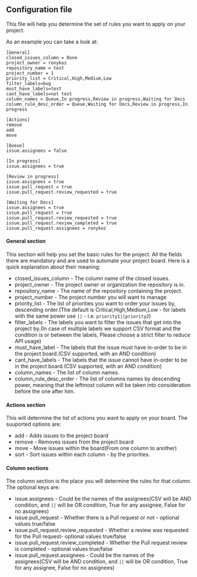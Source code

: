 ## Configuration file

This file will help you determine the set of rules you want to apply on your project.

As an example you can take a look at:
```buildoutcfg
[General]
closed_issues_column = Done
project_owner = ronykoz
repository_name = test
project_number = 1
priority_list = Critical,High,Medium,Low
filter_labels=bug
must_have_labels=test
cant_have_labels=not test
column_names = Queue,In progress,Review in progress,Waiting for Docs
column_rule_desc_order = Queue,Waiting for Docs,Review in progress,In progress

[Actions]
remove
add
move

[Queue]
issue.assignees = false

[In progress]
issue.assignees = true

[Review in progress]
issue.assignees = true
issue.pull_request = true
issue.pull_request.review_requested = true

[Waiting for Docs]
issue.assignees = true
issue.pull_request = true
issue.pull_request.review_requested = true
issue.pull_request.review_completed = true
issue.pull_request.assignees = ronykoz

```

#### General section
This section will help you set the basic rules for the project. All the fields there are mandatory and are used to automate your project board.
Here is a quick explanation about their meaning:
- closed_issues_column - The column name of the closed issues.
- project_owner - The project owner or organization the repository is in.
- repository_name - The name of the repository containing the project.
- project_number - The project number you will want to manage
- priority_list - The list of priorities you want to order your issues by, descending order.(The default is Critical,High,Medium,Low - for labels with the same power use `||` - i.e. `priority1||priority2`)
- filter_labels - The labels you want to filter the issues that get into the project by.(In case of multiple labels we support CSV format and the condition is or between the labels, Please choose a strict filter to reduce API usage)
- must_have_label - The labels that the issue must have in-order to be in the project board.(CSV supported, with an AND condition)
- cant_have_labels - The labels that the issue cannot have in-order to be in the project board.(CSV supported, with an AND condition)
- column_names - The list of column names.
- column_rule_desc_order - The list of columns names by descending power, meaning that the leftmost column will be taken into consideration before the one after him.


#### Actions section
This will determine the list of actions you want to apply on your board.
The suuported options are:
- add - Adds issues to the project board
- remove - Removes issues from the project board
- move - Move issues within the board(From one column to another)
- sort - Sort issues within each column - by the priorities.

#### Column sections
The column section is the place you will determine the rules for that column. The optional keys are:
- issue.assignees - Could be the names of the assignees(CSV will be AND condition, and `||` will be OR condition, True for any assignee, False for no assignees)
- issue.pull_request - Whether there is a Pull request or not - optional values true/false
- issue.pull_request.review_requested - Whether a review was requested for the Pull request- optional values true/false
- issue.pull_request.review_completed - Whether the Pull request review is completed - optional values true/false
- issue.pull_request.assignees - Could be the names of the assignees(CSV will be AND condition, and `||` will be OR condition, True for any assignee, False for no assignees)
